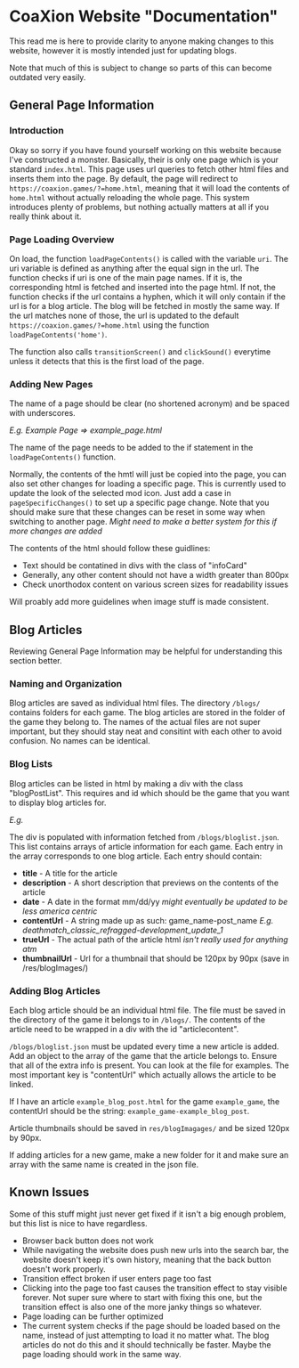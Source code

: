 # CoaXion Website "Documentation"

This read me is here to provide clarity to anyone making changes to this website, however it is mostly intended just for updating blogs.

Note that much of this is subject to change so parts of this can become outdated very easily. 

## General Page Information

### Introduction

Okay so sorry if you have found yourself working on this website because I've constructed a monster. 
Basically, their is only one page which is your standard `index.html`. This page uses url queries to fetch other html files and inserts them into the page. By default, the page will redirect to `https://coaxion.games/?=home.html`, meaning that it will load the contents of `home.html` without actually reloading the whole page. This system introduces plenty of problems, but nothing actually matters at all if you really think about it.

### Page Loading Overview

On load, the function `loadPageContents()` is called with the variable `uri`. The uri variable is defined as anything after the equal sign in the url. The function checks if uri is one of the main page names. If it is, the corresponding html is fetched and inserted into the page html. If not, the function checks if the url contains a hyphen, which it will only contain if the url is for a blog article. The blog will be fetched in mostly the same way. If the url matches none of those, the url is updated to the default `https://coaxion.games/?=home.html` using the function `loadPageContents('home')`.

The function also calls `transitionScreen()` and `clickSound()` everytime unless it detects that this is the first load of the page.

### Adding New Pages

The name of a page should be clear (no shortened acronym) and be spaced with underscores.

*E.g. Example Page => example_page.html*

The name of the page needs to be added to the if statement in the `loadPageContents()` function. 

Normally, the contents of the hmtl will just be copied into the page, you can also set other changes for loading a specific page. This is currently used to update the look of the selected mod icon. Just add a case in `pageSpecificChanges()` to set up a specific page change. Note that you should make sure that these changes can be reset in some way when switching to another page. *Might need to make a better system for this if more changes are added*

The contents of the html should follow these guidlines:
- Text should be contatined in divs with the class of "infoCard"
- Generally, any other content should not have a width greater than 800px
- Check unorthodox content on various screen sizes for readability issues

Will proably add more guidelines when image stuff is made consistent.

## Blog Articles
Reviewing General Page Information may be helpful for understanding this section better.

### Naming and Organization

Blog articles are saved as individual html files. The directory `/blogs/` contains folders for each game. The blog articles are stored in the folder of the game they belong to. The names of the actual files are not super important, but they should stay neat and consitint with each other to avoid confusion. No names can be identical.

### Blog Lists

Blog articles can be listed in html by making a div with the class "blogPostList". This requires and id which should be the game that you want to display blog articles for. 

*E.g. <div class="blogPostList" id="dmcrList"></div>* 

The div is populated with information fetched from `/blogs/bloglist.json`. This list contains arrays of article information for each game. Each entry in the array corresponds to one blog article. Each entry should contain:

- **title** - A title for the article
- **description** - A short description that previews on the contents of the article
- **date** - A date in the format mm/dd/yy *might eventually be updated to be less america centric*
- **contentUrl** - A string made up as such: game_name-post_name *E.g. deathmatch_classic_refragged-development_update_1*
- **trueUrl** - The actual path of the article html *isn't really used for anything atm*
- **thumbnailUrl** - Url for a thumbnail that should be 120px by 90px (save in /res/blogImages/)

### Adding Blog Articles

Each blog article should be an individual html file. The file must be saved in the directory of the game it belongs to in `/blogs/`. The contents of the article need to be wrapped in a div with the id "articlecontent". 

`/blogs/bloglist.json` must be updated every time a new article is added. Add an object to the array of the game that the article belongs to. Ensure that all of the extra info is present. You can look at the file for examples. The most important key is "contentUrl" which actually allows the article to be linked.

If I have an article `example_blog_post.html` for the game `example_game`, the contentUrl should be the string: `example_game-example_blog_post`.

Article thumbnails should be saved in `res/blogImagages/` and be sized 120px by 90px.

If adding articles for a new game, make a new folder for it and make sure an array with the same name is created in the json file.

## Known Issues

Some of this stuff might just never get fixed if it isn't a big enough problem, but this list is nice to have regardless.

- Browser back button does not work
 - While navigating the website does push new urls into the search bar, the website doesn't keep it's own history, meaning that the back button doesn't work properly.
- Transition effect broken if user enters page too fast
 - Clicking into the page too fast causes the transition effect to stay visible forever. Not super sure where to start with fixing this one, but the transition effect is also one of the more janky things so whatever.
- Page loading can be further optimized
 - The current system checks if the page should be loaded based on the name, instead of just attempting to load it no matter what. The blog articles do not do this and it should technically be faster. Maybe the page loading should work in the same way.
